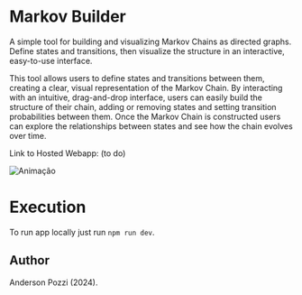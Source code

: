 # Markov Builder

A simple tool for building and visualizing Markov Chains as directed graphs. 
Define states and transitions, then visualize the structure in an interactive, easy-to-use interface.

This tool allows users to define states and transitions between them, creating a clear, visual representation of the Markov Chain. By interacting with an intuitive, drag-and-drop interface, users can easily build the structure of their chain, adding or removing states and setting transition probabilities between them. Once the Markov Chain is constructed users can explore the relationships between states and see how the chain evolves over time.

Link to Hosted Webapp: (to do)

![Animação](https://github.com/user-attachments/assets/507e0d6b-2f91-442f-a6e9-4d863371e82a)

# Execution

To run app locally just run `npm run dev`.

## Author

Anderson Pozzi (2024).

